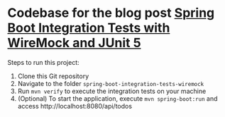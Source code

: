 # Codebase for the blog post [Spring Boot Integration Tests with WireMock and JUnit 5](https://rieckpil.de/spring-boot-integration-tests-with-wiremock-and-junit-5/)

Steps to run this project:

1. Clone this Git repository
2. Navigate to the folder `spring-boot-integration-tests-wiremock`
3. Run `mvn verify` to execute the integration tests on your machine
4. (Optional) To start the application, execute `mvn spring-boot:run` and access http://localhost:8080/api/todos
